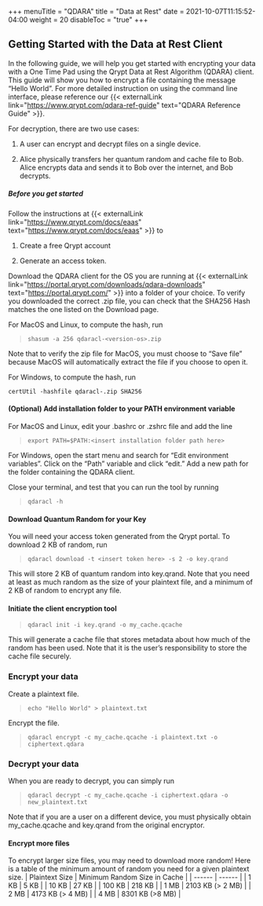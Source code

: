 +++
menuTitle = "QDARA"
title = "Data at Rest"
date = 2021-10-07T11:15:52-04:00
weight = 20
disableToc = "true"
+++

## Getting Started with the Data at Rest Client
In the following guide, we will help you get started with encrypting your data with a One Time Pad using the Qrypt Data at Rest Algorithm (QDARA) client. This guide will show you how to encrypt a file containing the message “Hello World”. For more detailed instruction on using the command line interface, please reference our {{< externalLink link="https://www.qrypt.com/qdara-ref-guide" text="QDARA Reference Guide" >}}.

For decryption, there are two use cases: 

1. A user can encrypt and decrypt files on a single device. 

2. Alice physically transfers her quantum random and cache file to Bob. Alice encrypts data and sends it to Bob over the internet, and Bob decrypts. 

##### Before you get started

Follow the instructions at {{< externalLink link="https://www.qrypt.com/docs/eaas" text="https://www.qrypt.com/docs/eaas" >}} to

1. Create a free Qrypt account 

2. Generate an access token. 

Download the QDARA client for the OS you are running at {{< externalLink link="https://portal.qrypt.com/downloads/qdara-downloads" text="https://portal.qrypt.com/" >}} into a folder of your choice. To verify you downloaded the correct .zip file, you can check that the SHA256 Hash matches the one listed on the Download page.

For MacOS and Linux, to compute the hash, run

> `shasum -a 256 qdaracl-<version-os>.zip`

Note that to verify the zip file for MacOS, you must choose to “Save file” because MacOS will automatically extract the file if you choose to open it.

For Windows, to compute the hash, run

<code>certUtil -hashfile qdaracl-<version-os>.zip SHA256</code>

#### (Optional) Add installation folder to your PATH environment variable 

For MacOS and Linux, edit your .bashrc or .zshrc file and add the line 

> `export PATH=$PATH:<insert installation folder path here>`

For Windows, open the start menu and search for “Edit environment variables”. Click on the “Path” variable and click “edit.” Add a new path for the folder containing the QDARA client. 

 Close your terminal, and test that you can run the tool by running 

> `qdaracl -h`

#### Download Quantum Random for your Key 

You will need your access token generated from the Qrypt portal. To download 2 KB of random, run 

> `qdaracl download -t <insert token here> -s 2 -o key.qrand`

This will store 2 KB of quantum random into key.qrand. Note that you need at least as much random as the size of your plaintext file, and a minimum of 2 KB of random to encrypt any file. 

#### Initiate the client encryption tool 

> `qdaracl init -i key.qrand -o my_cache.qcache` 

This will generate a cache file that stores metadata about how much of the random has been used. Note that it is the user’s responsibility to store the cache file securely. 

 
### Encrypt your data 

Create a plaintext file. 

> `echo "Hello World" > plaintext.txt`

 
Encrypt the file. 

> `qdaracl encrypt -c my_cache.qcache -i plaintext.txt -o ciphertext.qdara` 

 
### Decrypt your data 

When you are ready to decrypt, you can simply run 

> `qdaracl decrypt -c my_cache.qcache -i ciphertext.qdara -o new_plaintext.txt` 

Note that if you are a user on a different device, you must physically obtain my_cache.qcache and key.qrand from the original encryptor. 

 

#### Encrypt more files 

To encrypt larger size files, you may need to download more random! Here is a table of the minimum amount of random you need for a given plaintext size. 
| Plaintext Size |	Minimum Random Size in Cache |
| ------ | ------ |
| 1 KB | 5 KB |
| 10 KB | 27 KB |
| 100 KB | 218 KB |
| 1 MB | 2103 KB (> 2 MB) |
| 2 MB | 4173 KB (> 4 MB) |
| 4 MB | 8301 KB (>8 MB) |